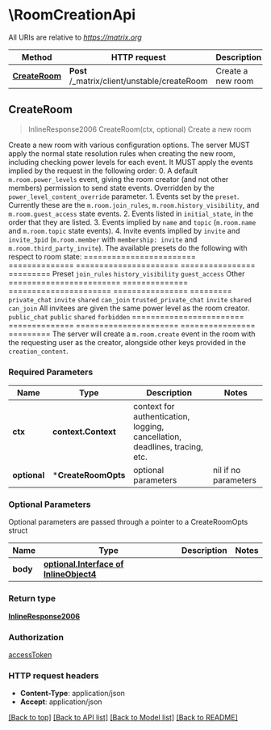 # \RoomCreationApi

All URIs are relative to *https://matrix.org*

Method | HTTP request | Description
------------- | ------------- | -------------
[**CreateRoom**](RoomCreationApi.md#CreateRoom) | **Post** /_matrix/client/unstable/createRoom | Create a new room



## CreateRoom

> InlineResponse2006 CreateRoom(ctx, optional)
Create a new room

Create a new room with various configuration options.  The server MUST apply the normal state resolution rules when creating the new room, including checking power levels for each event. It MUST apply the events implied by the request in the following order:  0. A default ``m.room.power_levels`` event, giving the room creator    (and not other members) permission to send state events. Overridden    by the ``power_level_content_override`` parameter.  1. Events set by the ``preset``. Currently these are the ``m.room.join_rules``,    ``m.room.history_visibility``, and ``m.room.guest_access`` state events.  2. Events listed in ``initial_state``, in the order that they are    listed.  3. Events implied by ``name`` and ``topic`` (``m.room.name`` and ``m.room.topic``    state events).  4. Invite events implied by ``invite`` and ``invite_3pid`` (``m.room.member`` with    ``membership: invite`` and ``m.room.third_party_invite``).  The available presets do the following with respect to room state:  ========================  ==============  ======================  ================  =========          Preset           ``join_rules``  ``history_visibility``  ``guest_access``  Other ========================  ==============  ======================  ================  ========= ``private_chat``          ``invite``      ``shared``              ``can_join`` ``trusted_private_chat``  ``invite``      ``shared``              ``can_join``      All invitees are given the same power level as the room creator. ``public_chat``           ``public``      ``shared``              ``forbidden`` ========================  ==============  ======================  ================  =========  The server will create a ``m.room.create`` event in the room with the requesting user as the creator, alongside other keys provided in the ``creation_content``.

### Required Parameters


Name | Type | Description  | Notes
------------- | ------------- | ------------- | -------------
**ctx** | **context.Context** | context for authentication, logging, cancellation, deadlines, tracing, etc.
 **optional** | ***CreateRoomOpts** | optional parameters | nil if no parameters

### Optional Parameters

Optional parameters are passed through a pointer to a CreateRoomOpts struct


Name | Type | Description  | Notes
------------- | ------------- | ------------- | -------------
 **body** | [**optional.Interface of InlineObject4**](InlineObject4.md)|  | 

### Return type

[**InlineResponse2006**](inline_response_200_6.md)

### Authorization

[accessToken](../README.md#accessToken)

### HTTP request headers

- **Content-Type**: application/json
- **Accept**: application/json

[[Back to top]](#) [[Back to API list]](../README.md#documentation-for-api-endpoints)
[[Back to Model list]](../README.md#documentation-for-models)
[[Back to README]](../README.md)

